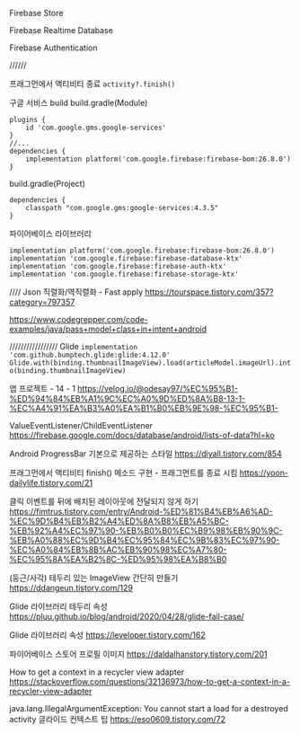 Firebase Store

Firebase Realtime Database

Firebase Authentication

//////

프래그먼에서 액티비티 종료
`activity?.finish()`






구글 서비스 build
build.gradle(Module)
```
plugins {
    id 'com.google.gms.google-services'
}
//...
dependencies {
    implementation platform('com.google.firebase:firebase-bom:26.8.0')
}
```

build.gradle(Project)
```
dependencies {
    classpath "com.google.gms:google-services:4.3.5"
}
```

파이어베이스 라이브러리
```
implementation platform('com.google.firebase:firebase-bom:26.8.0')
implementation 'com.google.firebase:firebase-database-ktx'
implementation 'com.google.firebase:firebase-auth-ktx'
implementation 'com.google.firebase:firebase-storage-ktx'
```



////
Json 직렬화/역직렬화 - Fast apply
https://tourspace.tistory.com/357?category=797357

https://www.codegrepper.com/code-examples/java/pass+model+class+in+intent+android





/////////////////
Glide
`implementation 'com.github.bumptech.glide:glide:4.12.0'`
`Glide.with(binding.thumbnailImageView).load(articleModel.imageUrl).into(binding.thumbnailImageView)`

앱 프로젝트 - 14 - 1
https://velog.io/@odesay97/%EC%95%B1-%ED%94%84%EB%A1%9C%EC%A0%9D%ED%8A%B8-13-1-%EC%A4%91%EA%B3%A0%EA%B1%B0%EB%9E%98-%EC%95%B1-

ValueEventListener/ChildEventListener
https://firebase.google.com/docs/database/android/lists-of-data?hl=ko

Android ProgressBar 기본으로 제공하는 스타일
https://diyall.tistory.com/854

프래그먼에서 액티비티 finish() 메소드 구현 - 프래그먼트를 종료 시킴
https://yoon-dailylife.tistory.com/21

클릭 이벤트를 뒤에 배치된 레이아웃에 전달되지 않게 하기
https://fimtrus.tistory.com/entry/Android-%ED%81%B4%EB%A6%AD-%EC%9D%B4%EB%B2%A4%ED%8A%B8%EB%A5%BC-%EB%92%A4%EC%97%90-%EB%B0%B0%EC%B9%98%EB%90%9C-%EB%A0%88%EC%9D%B4%EC%95%84%EC%9B%83%EC%97%90-%EC%A0%84%EB%8B%AC%EB%90%98%EC%A7%80-%EC%95%8A%EA%B2%8C-%ED%95%98%EA%B8%B0

(둥근/사각) 테두리 있는 ImageView 간단히 만들기
https://ddangeun.tistory.com/129

Glide 라이브러리 테두리 속성
https://pluu.github.io/blog/android/2020/04/28/glide-fail-case/

Glide 라이브러리 속성
https://leveloper.tistory.com/162

파이어베이스 스토어 프로필 이미지
https://daldalhanstory.tistory.com/201

How to get a context in a recycler view adapter
https://stackoverflow.com/questions/32136973/how-to-get-a-context-in-a-recycler-view-adapter



java.lang.IllegalArgumentException: You cannot start a load for a destroyed activity
글라이드 컨텍스트 팁
https://eso0609.tistory.com/72

